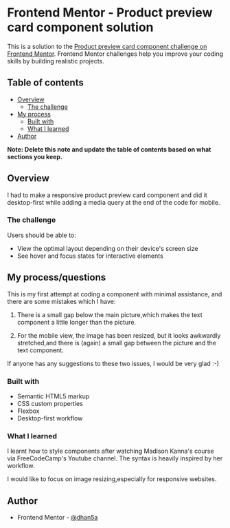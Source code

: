 # Frontend Mentor - Product preview card component solution

This is a solution to the [Product preview card component challenge on Frontend Mentor](https://www.frontendmentor.io/challenges/product-preview-card-component-GO7UmttRfa). Frontend Mentor challenges help you improve your coding skills by building realistic projects. 

## Table of contents

- [Overview](#overview)
  - [The challenge](#the-challenge)
- [My process](#my-process)
  - [Built with](#built-with)
  - [What I learned](#what-i-learned)
- [Author](#author)

**Note: Delete this note and update the table of contents based on what sections you keep.**

## Overview

I had to make a responsive product preview card component and did it desktop-first while adding a media query at the end of the code for mobile. 

### The challenge

Users should be able to:

- View the optimal layout depending on their device's screen size
- See hover and focus states for interactive elements


## My process/questions

This is my first attempt at coding a component with minimal assistance, and there are some mistakes which I have:
1. There is a small gap below the main picture,which makes the text component a little longer than the picture. 

2. For the mobile view, the image has been resized, but it looks awkwardly stretched,and there is (again) a small gap between the picture and the text component. 

If anyone has any suggestions to these two issues, I would be very glad :-)

### Built with

- Semantic HTML5 markup
- CSS custom properties
- Flexbox
- Desktop-first workflow

### What I learned

I learnt how to style components after watching Madison Kanna's course via FreeCodeCamp's Youtube channel. The syntax is heavily inspired by her workflow.

I would like to focus on image resizing,especially for responsive websites.


## Author

- Frontend Mentor - [@dhan5a](https://www.frontendmentor.io/profile/yourusername)

